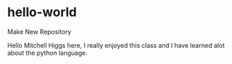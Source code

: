 # hello-world
Make New Repository

Hello Mitchell Higgs here, I really enjoyed this class and I have learned alot about the python language.
